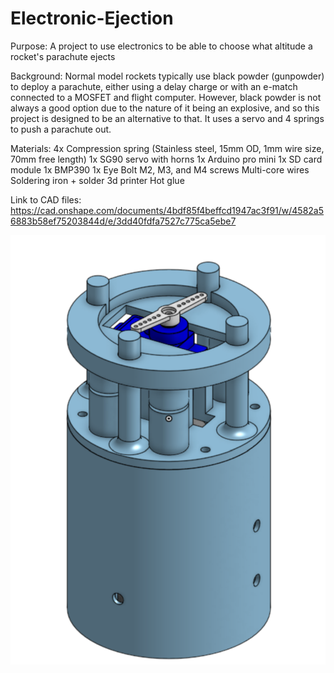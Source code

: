# Electronic-Ejection
Purpose: A project to use electronics to be able to choose what altitude a rocket's parachute ejects

Background: Normal model rockets typically use black powder (gunpowder) to deploy a parachute, either using a delay charge or with an e-match connected to a MOSFET and flight computer. However, black powder is not always a good option due to the nature of it being an explosive, and so this project is designed to be an alternative to that. It uses a servo and 4 springs to push a parachute out. 

Materials:
4x Compression spring (Stainless steel, 15mm OD, 1mm wire size, 70mm free length)
1x SG90 servo with horns
1x Arduino pro mini
1x SD card module
1x BMP390
1x Eye Bolt
M2, M3, and M4 screws
Multi-core wires
Soldering iron + solder
3d printer
Hot glue

Link to CAD files: https://cad.onshape.com/documents/4bdf85f4beffcd1947ac3f91/w/4582a56883b58ef75203844d/e/3dd40fdfa7527c775ca5ebe7

![](https://github.com/usedgenes/Electronic-Ejection/blob/main/Picture.png)

